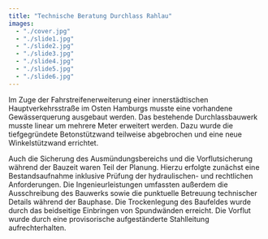 ```yaml
---
title: "Technische Beratung Durchlass Rahlau"
images:
  - "./cover.jpg"
  - "./slide1.jpg"
  - "./slide2.jpg"
  - "./slide3.jpg"
  - "./slide4.jpg"
  - "./slide5.jpg"
  - "./slide6.jpg"
---
```


Im Zuge der Fahrstreifenerweiterung einer innerstädtischen
Hauptverkehrsstraße im Osten Hamburgs musste eine vorhandene
Gewässerquerung ausgebaut werden. Das bestehende Durchlassbauwerk musste
linear um mehrere Meter erweitert werden. Dazu wurde die tiefgegründete
Betonstützwand teilweise abgebrochen und eine neue Winkelstützwand
errichtet.

Auch die Sicherung des Ausmündungsbereichs und die Vorflutsicherung
während der Bauzeit waren Teil der Planung. Hierzu erfolgte zunächst
eine Bestandsaufnahme inklusive Prüfung der hydraulischen- und
rechtlichen Anforderungen. Die Ingenieurleistungen umfassten außerdem
die Ausschreibung des Bauwerks sowie die punktuelle Betreuung
technischer Details während der Bauphase. Die Trockenlegung des
Baufeldes wurde durch das beidseitige Einbringen von Spundwänden
erreicht. Die Vorflut wurde durch eine provisorische aufgeständerte
Stahlleitung aufrechterhalten.
